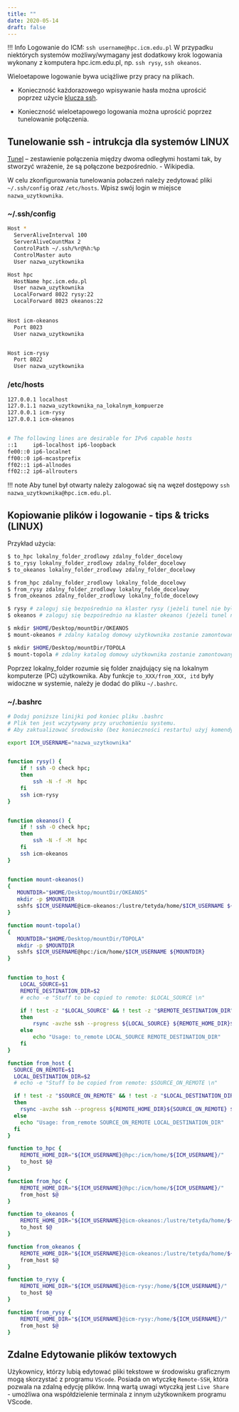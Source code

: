 ```yaml
---
title: ""
date: 2020-05-14
draft: false
--- 
```


!!! Info
    Logowanie do ICM: `ssh username@hpc.icm.edu.pl`
    W przypadku niektórych systemów możliwy/wymagany jest dodatkowy krok logowania wykonany z komputera hpc.icm.edu.pl, np. `ssh rysy`, `ssh okeanos`.

Wieloetapowe logowanie bywa uciążliwe przy pracy na plikach.

- Konieczność każdorazowego wpisywanie hasła można uprościć poprzez użycie [klucza ssh](ssh.md).

- Konieczność wieloetapowego logowania można uprościć poprzez tunelowanie połączenia.

## Tunelowanie ssh - intrukcja dla systemów LINUX

[Tunel](https://pl.wikipedia.org/wiki/Tunel_(informatyka)) – zestawienie połączenia między dwoma odległymi hostami tak, by stworzyć wrażenie, że są połączone bezpośrednio. - Wikipedia.

W celu zkonfigurowania tunelowania połaczeń należy zedytować pliki `~/.ssh/config` oraz `/etc/hosts`.
Wpisz swój login w miejsce `nazwa_uzytkownika`.

### ~/.ssh/config

```.sh
Host *
  ServerAliveInterval 100
  ServerAliveCountMax 2
  ControlPath ~/.ssh/%r@%h:%p
  ControlMaster auto
  User nazwa_uzytkownika

Host hpc
  HostName hpc.icm.edu.pl
  User nazwa_uzytkownika
  LocalForward 8022 rysy:22
  LocalForward 8023 okeanos:22
  

Host icm-okeanos
  Port 8023
  User nazwa_uzytkownika


Host icm-rysy
  Port 8022
  User nazwa_uzytkownika
```

### /etc/hosts

```.sh
127.0.0.1 localhost
127.0.1.1 nazwa_uzytkownika_na_lokalnym_kompuerze
127.0.0.1 icm-rysy
127.0.0.1 icm-okeanos


# The following lines are desirable for IPv6 capable hosts
::1     ip6-localhost ip6-loopback
fe00::0 ip6-localnet
ff00::0 ip6-mcastprefix
ff02::1 ip6-allnodes
ff02::2 ip6-allrouters
```

!!! note
    Aby tunel był otwarty należy zalogować się na węzeł dostępowy  `ssh nazwa_uzytkownika@hpc.icm.edu.pl`.

## Kopiowanie plików i logowanie - tips & tricks (LINUX)

Przykład użycia:

```.sh
$ to_hpc lokalny_folder_zrodlowy zdalny_folder_docelowy
$ to_rysy lokalny_folder_zrodlowy zdalny_folder_docelowy
$ to_okeanos lokalny_folder_zrodlowy zdalny_folder_docelowy

$ from_hpc zdalny_folder_zrodlowy lokalny_folde_docelowy
$ from_rysy zdalny_folder_zrodlowy lokalny_folde_docelowy
$ from_okeanos zdalny_folder_zrodlowy lokalny_folde_docelowy

$ rysy # zaloguj się bezpośrednio na klaster rysy (jeżeli tunel nie był wcześniej otwarty, to funkcja zrobi to automatycznie).
$ okeanos # zaloguj się bezpośrednio na klaster okeanos (jeżeli tunel nie był wcześniej otwarty, to funkcja zrobi to automatycznie).

$ mkdir $HOME/Desktop/mountDir/OKEANOS
$ mount-okeanos # zdalny katalog domowy użytkownika zostanie zamontowany pod $HOME/Desktop/mountDir/OKEANOS

$ mkdir $HOME/Desktop/mountDir/TOPOLA
$ mount-topola # zdalny katalog domowy użytkownika zostanie zamontowany pod $HOME/Desktop/mountDir/TOPOLA
```

Poprzez lokalny_folder rozumie się folder znajdujący się na lokalnym komputerze (PC) użytkownika.
Aby funkcje `to_XXX/from_XXX, itd` były widoczne w systemie, należy je dodać do pliku `~/.bashrc`.

### ~/.bashrc

```.sh
# Dodaj poniższe linijki pod koniec pliku .bashrc
# Plik ten jest wczytywany przy uruchomieniu systemu.
# Aby zaktualizować środowisko (bez konieczności restartu) użyj komendy $source .bashrc

export ICM_USERNAME="nazwa_uzytkownika"


function rysy() {
    if ! ssh -O check hpc;
    then
        ssh -N -f -M  hpc
    fi
    ssh icm-rysy
}


function okeanos() {
    if ! ssh -O check hpc;
    then
        ssh -N -f -M  hpc
    fi
    ssh icm-okeanos
}


function mount-okeanos()
{
   MOUNTDIR="$HOME/Desktop/mountDir/OKEANOS"
   mkdir -p $MOUNTDIR
   sshfs $ICM_USERNAME@icm-okeanos:/lustre/tetyda/home/$ICM_USERNAME ${MOUNTDIR}
}

function mount-topola()
{
   MOUNTDIR="$HOME/Desktop/mountDir/TOPOLA"
   mkdir -p $MOUNTDIR
   sshfs $ICM_USERNAME@hpc:/icm/home/$ICM_USERNAME ${MOUNTDIR}
}


function to_host {
    LOCAL_SOURCE=$1
    REMOTE_DESTINATION_DIR=$2
    # echo -e "Stuff to be copied to remote: $LOCAL_SOURCE \n"

    if ! test -z "$LOCAL_SOURCE" && ! test -z "$REMOTE_DESTINATION_DIR"
    then
        rsync -avzhe ssh --progress ${LOCAL_SOURCE} ${REMOTE_HOME_DIR}${REMOTE_DESTINATION_DIR}
    else
        echo "Usage: to_remote LOCAL_SOURCE REMOTE_DESTINATION_DIR"
    fi
}

function from_host {
  SOURCE_ON_REMOTE=$1
  LOCAL_DESTINATION_DIR=$2
  # echo -e "Stuff to be copied from remote: $SOURCE_ON_REMOTE \n"

  if ! test -z "$SOURCE_ON_REMOTE" && ! test -z "$LOCAL_DESTINATION_DIR"
  then
    rsync -avzhe ssh --progress ${REMOTE_HOME_DIR}${SOURCE_ON_REMOTE} ${LOCAL_DESTINATION_DIR}
  else
    echo "Usage: from_remote SOURCE_ON_REMOTE LOCAL_DESTINATION_DIR"
  fi
}

function to_hpc {
    REMOTE_HOME_DIR="${ICM_USERNAME}@hpc:/icm/home/${ICM_USERNAME}/"
    to_host $@
}

function from_hpc {
    REMOTE_HOME_DIR="${ICM_USERNAME}@hpc:/icm/home/${ICM_USERNAME}/"
    from_host $@
}

function to_okeanos {
    REMOTE_HOME_DIR="${ICM_USERNAME}@icm-okeanos:/lustre/tetyda/home/${ICM_USERNAME}/"
    to_host $@
}

function from_okeanos {
    REMOTE_HOME_DIR="${ICM_USERNAME}@icm-okeanos:/lustre/tetyda/home/${ICM_USERNAME}/"
    from_host $@
}

function to_rysy {
    REMOTE_HOME_DIR="${ICM_USERNAME}@icm-rysy:/home/${ICM_USERNAME}/"
    to_host $@
}

function from_rysy {
	REMOTE_HOME_DIR="${ICM_USERNAME}@icm-rysy:/home/${ICM_USERNAME}/"
    from_host $@
}

```

## Zdalne Edytowanie plików textowych

Użykownicy, którzy lubią edytować pliki tekstowe w środowisku graficznym mogą skorzystać z programu `VScode`.
Posiada on wtyczkę `Remote-SSH`, która pozwala na zdalną edycję plików.
Inną wartą uwagi wtyczką jest `Live Share` - umożliwa ona współdzielenie terminala z innym użytkownikem programu VScode.
